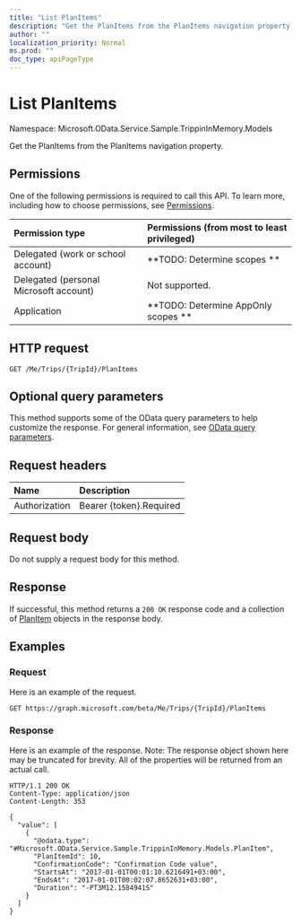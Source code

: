 ```yaml
---
title: "List PlanItems"
description: "Get the PlanItems from the PlanItems navigation property."
author: ""
localization_priority: Normal
ms.prod: ""
doc_type: apiPageType
---
```


# List PlanItems

Namespace: Microsoft.OData.Service.Sample.TrippinInMemory.Models

Get the PlanItems from the PlanItems navigation property.

## Permissions
One of the following permissions is required to call this API. To learn more, including how to choose permissions, see [Permissions](/concepts/permissions-reference.md).

|Permission type|Permissions (from most to least privileged)|
|:---|:---|
|Delegated (work or school account)|**TODO: Determine scopes **|
|Delegated (personal Microsoft account)|Not supported.|
|Application|**TODO: Determine AppOnly scopes **|

## HTTP request
<!-- {
  "blockType": "ignored"
}
-->
``` http
GET /Me/Trips/{TripId}/PlanItems
```

## Optional query parameters
This method supports some of the OData query parameters to help customize the response. For general information, see [OData query parameters](/graph/query-parameters).

## Request headers
|Name|Description|
|:---|:---|
|Authorization|Bearer {token}.Required|

## Request body
Do not supply a request body for this method.

## Response
If successful, this method returns a `200 OK` response code and a collection of [PlanItem](../resources/planitem.md) objects in the response body.

## Examples

### Request
Here is an example of the request.
<!-- {
  "blockType": "request",
  "name": "get_planitem"
}
-->
``` http
GET https://graph.microsoft.com/beta/Me/Trips/{TripId}/PlanItems
```

### Response
Here is an example of the response. Note: The response object shown here may be truncated for brevity. All of the properties will be returned from an actual call.
<!-- {
  "blockType": "response",
  "truncated": true,
  "@odata.type": "collection(microsoft.odata.service.sample.trippininmemory.models.planitem)"
}
-->
``` http
HTTP/1.1 200 OK
Content-Type: application/json
Content-Length: 353

{
  "value": [
    {
      "@odata.type": "#Microsoft.OData.Service.Sample.TrippinInMemory.Models.PlanItem",
      "PlanItemId": 10,
      "ConfirmationCode": "Confirmation Code value",
      "StartsAt": "2017-01-01T00:01:10.6216491+03:00",
      "EndsAt": "2017-01-01T00:02:07.8652631+03:00",
      "Duration": "-PT3M12.1584941S"
    }
  ]
}
```

